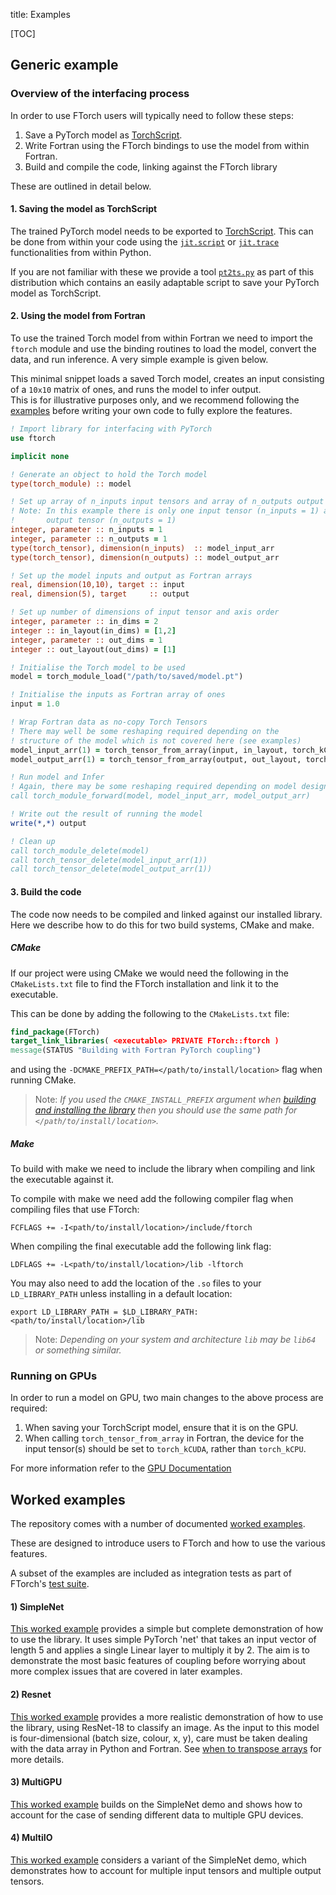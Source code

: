 title: Examples

[TOC]

## Generic example

### Overview of the interfacing process

In order to use FTorch users will typically need to follow these steps:

1. Save a PyTorch model as [TorchScript](https://pytorch.org/docs/stable/jit.html).
2. Write Fortran using the FTorch bindings to use the model from within Fortran.
3. Build and compile the code, linking against the FTorch library

These are outlined in detail below.

#### 1. Saving the model as TorchScript

The trained PyTorch model needs to be exported to
[TorchScript](https://pytorch.org/docs/stable/jit.html).
This can be done from within your code using the
[`jit.script`](https://pytorch.org/docs/stable/generated/torch.jit.script.html#torch.jit.script)
or
[`jit.trace`](https://pytorch.org/docs/stable/generated/torch.jit.trace.html#torch.jit.trace)
functionalities from within Python.

If you are not familiar with these we provide a tool
[`pt2ts.py`](https://github.com/Cambridge-ICCS/FTorch/blob/main/utils/pt2ts.py)
as part of this distribution which contains an easily adaptable script to save your
PyTorch model as TorchScript.

#### 2. Using the model from Fortran

To use the trained Torch model from within Fortran we need to import the `ftorch`
module and use the binding routines to load the model, convert the data,
and run inference.
A very simple example is given below.

This minimal snippet loads a saved Torch model, creates an input consisting of a
`10x10` matrix of ones, and runs the model to infer output.  
This is for illustrative purposes only, and we recommend following the
[examples](https://github.com/Cambridge-ICCS/FTorch/tree/main/examples)
before writing your own code to fully explore the features.

```fortran
! Import library for interfacing with PyTorch
use ftorch

implicit none

! Generate an object to hold the Torch model
type(torch_module) :: model

! Set up array of n_inputs input tensors and array of n_outputs output tensors
! Note: In this example there is only one input tensor (n_inputs = 1) and one
!       output tensor (n_outputs = 1)
integer, parameter :: n_inputs = 1
integer, parameter :: n_outputs = 1
type(torch_tensor), dimension(n_inputs)  :: model_input_arr
type(torch_tensor), dimension(n_outputs) :: model_output_arr

! Set up the model inputs and output as Fortran arrays
real, dimension(10,10), target :: input
real, dimension(5), target     :: output

! Set up number of dimensions of input tensor and axis order
integer, parameter :: in_dims = 2
integer :: in_layout(in_dims) = [1,2]
integer, parameter :: out_dims = 1
integer :: out_layout(out_dims) = [1]

! Initialise the Torch model to be used
model = torch_module_load("/path/to/saved/model.pt")

! Initialise the inputs as Fortran array of ones
input = 1.0

! Wrap Fortran data as no-copy Torch Tensors
! There may well be some reshaping required depending on the 
! structure of the model which is not covered here (see examples)
model_input_arr(1) = torch_tensor_from_array(input, in_layout, torch_kCPU)
model_output_arr(1) = torch_tensor_from_array(output, out_layout, torch_kCPU)

! Run model and Infer
! Again, there may be some reshaping required depending on model design
call torch_module_forward(model, model_input_arr, model_output_arr)

! Write out the result of running the model
write(*,*) output

! Clean up
call torch_module_delete(model)
call torch_tensor_delete(model_input_arr(1))
call torch_tensor_delete(model_output_arr(1))
```

#### 3. Build the code

The code now needs to be compiled and linked against our installed library.
Here we describe how to do this for two build systems, CMake and make.

##### CMake
If our project were using CMake we would need the following in the `CMakeLists.txt`
file to find the FTorch installation and link it to the executable.

This can be done by adding the following to the `CMakeLists.txt` file:
```CMake
find_package(FTorch)
target_link_libraries( <executable> PRIVATE FTorch::ftorch )
message(STATUS "Building with Fortran PyTorch coupling")
```
and using the `-DCMAKE_PREFIX_PATH=</path/to/install/location>` flag when running CMake.  

> Note: _If you used the `CMAKE_INSTALL_PREFIX` argument when
> [building and installing the library](https://cambridge-iccs.github.io/FTorch/page/cmake.html)
> then you should use the same path for `</path/to/install/location>`._

##### Make
To build with make we need to include the library when compiling and link the executable
against it.

To compile with make we need add the following compiler flag when compiling files that
use FTorch:
```
FCFLAGS += -I<path/to/install/location>/include/ftorch
```

When compiling the final executable add the following link flag:
```
LDFLAGS += -L<path/to/install/location>/lib -lftorch
```

You may also need to add the location of the `.so` files to your `LD_LIBRARY_PATH`
unless installing in a default location:
```
export LD_LIBRARY_PATH = $LD_LIBRARY_PATH:<path/to/install/location>/lib
```
> Note: _Depending on your system and architecture `lib` may be `lib64` or something similar._

### Running on GPUs

In order to run a model on GPU, two main changes to the above process are required:

1. When saving your TorchScript model, ensure that it is on the GPU.
2. When calling `torch_tensor_from_array` in Fortran, the device for the input
   tensor(s) should be set to `torch_kCUDA`, rather than `torch_kCPU`.

For more information refer to the [GPU Documentation](gpu.html)

## Worked examples

The repository comes with a number of documented
[worked examples](https://github.com/Cambridge-ICCS/FTorch/tree/main/examples).

These are designed to introduce users to FTorch and how to use the various features.

A subset of the examples are included as integration tests as part of FTorch's
[test suite](testing.html).

#### 1) SimpleNet

[This worked example](https://github.com/Cambridge-ICCS/FTorch/tree/main/examples/1_SimpleNet)
provides a simple but complete demonstration of how to use the library.
It uses simple PyTorch 'net' that takes an input vector of length 5 and applies a single
Linear layer to multiply it by 2.
The aim is to demonstrate the most basic features of coupling before worrying about
more complex issues that are covered in later examples.

#### 2) Resnet

[This worked example](https://github.com/Cambridge-ICCS/FTorch/tree/main/examples/2_ResNet18)
provides a more realistic demonstration of how to use the library,
using ResNet-18 to classify an image.
As the input to this model is four-dimensional (batch size, colour, x, y),
care must be taken dealing with the data array in Python and Fortran.
See [when to transpose arrays](transposing.html) for more details.

#### 3) MultiGPU

[This worked example](https://github.com/Cambridge-ICCS/FTorch/tree/main/examples/3_MultiGPU)
builds on the SimpleNet demo and shows how to account for the case of sending different
data to multiple GPU devices.

#### 4) MultiIO

[This worked example](https://github.com/Cambridge-ICCS/FTorch/tree/main/examples/4_MultiIO)
considers a variant of the SimpleNet demo, which demonstrates how to account for
multiple input tensors and multiple output tensors.
